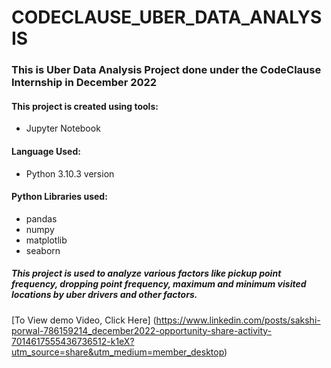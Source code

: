 # CODECLAUSE_UBER_DATA_ANALYSIS
### This is Uber Data Analysis Project done under the CodeClause Internship in December 2022
#### This project is created using tools:
- Jupyter Notebook
#### Language Used:
- Python 3.10.3 version
#### Python Libraries used:
- pandas
- numpy
- matplotlib
- seaborn
##### This project is used to analyze various factors like pickup point frequency, dropping point frequency, maximum and minimum visited locations by uber drivers and other factors.

[To View demo Video, Click Here] (https://www.linkedin.com/posts/sakshi-porwal-786159214_december2022-opportunity-share-activity-7014617555436736512-k1eX?utm_source=share&utm_medium=member_desktop)
 
